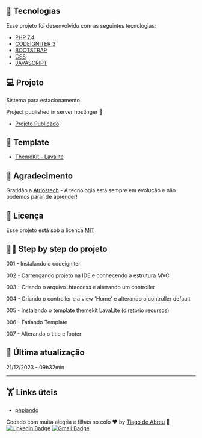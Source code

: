 ## 🚀 Tecnologias

Esse projeto foi desenvolvido com as seguintes tecnologias:

- [PHP 7.4](https://www.w3c.br/pub/Cursos/CursoHTML5/html5-web.pdf)
- [CODEIGNITER 3](https://codeigniter.com/)
- [BOOTSTRAP](https://getbootstrap.com/)
- [CSS](https://www.w3schools.com/css/)
- [JAVASCRIPT](https://www.javascript.com/)

## 💻 Projeto

Sistema para estacionamento

Project published in server hostinger 💜

- [Projeto Publicado](https://?)

## 🔖 Template

- [ThemeKit - Lavalite](https://github.com/ThemeKit/BootstrapAdmin) 

## 🧠 Agradecimento

Gratidão a [Atriostech](https://atriostech.com.br/) - A tecnologia está sempre em evolução e não podemos parar de aprender!


## :memo: Licença

Esse projeto está sob a licença [MIT](https://pt.wikipedia.org/wiki/Licen%C3%A7a_MIT)

## 🏃‍♂️ Step by step do projeto
001 - Instalando o codeigniter

002 - Carrengando projeto na IDE e conhecendo a estrutura	MVC	
	 
003 - Criando o arquivo .htaccess e alterando um controller

004 - Criando o controller e a view 'Home' e alterando o controller default

005 - Instalando o template themekit LavaLite (diretório recursos)

006 - Fatiando Template

007 - Alterando o title e footer

## 📅 Última atualização

21/12/2023 - 09h32min

---

## 🏋️ Links úteis
- [phpiando](https://phpiando.com.br/xampp-com-varias-versoes-em-php-8-0-7-4/) 

Codado com muita alegria e filhas no colo ♥ by [Tiago de Abreu](http://atriostech.com.br/tiago/) :wave: 
[![Linkedin Badge](https://img.shields.io/badge/-tiagodeabreu-blue?style=flat-square&logo=Linkedin&logoColor=white&link=https://www.linkedin.com/in/tiago-de-abreu-8020b5b1/)](https://www.linkedin.com/in/tiago-de-abreu-8020b5b1/)
[![Gmail Badge](https://img.shields.io/badge/-devtiagoabreu@gmail.com-c14438?style=flat-square&logo=Gmail&logoColor=white&link=mailto:devtiagoabreu@gmail.com)](mailto:devtiagoabreu@gmail.com)







